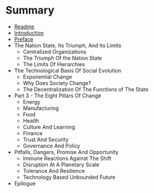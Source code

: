# Summary

* [Readme](README.md)
* [Introduction](introduction.md)
* [Preface](preface.md)
* The Nation State, Its Triumph, And Its Limits
   * Centralized Organizations
   * The Triumph Of the Nation State
   * The Limits Of Hierarchies
* The Technological Basis Of Social Evolution
   * Exponential Change
   * Why Does Society Change?
   * The Decentralization Of The Functions of The State
* Part 3 - The Eight Pillars Of Change
   * Energy
   * Manufacturing
   * Food
   * Health
   * Culture And Learning
   * Finance
   * Trust And Security
   * Governance And Policy
* Pitfalls, Dangers, Promise And Opportunity
   * Immune Reactions Against The Shift
   * Disruption At A Planetary Scale
   * Tolerance And Resilience
   * Technology Based Unbounded Future
* Epilogue

